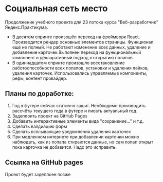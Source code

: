 # Социальная сеть место

Продолжение учебного проекта для 23 потока курса "Веб-разработчик" Яндекс.Практикума.
- В десятом спринте произошёл переход на фреймворк React. Производится рендер основных элементов страницы. Функционал ещё не полный. Не работают изменение всех данных, удаление и добавление карточек.Выполнен переход на функциональный компонент и декларативный подход к открытию попапов.
- В одиннадцатом спринте произошло восстановление работоспособности всех попапов, установки и удаления лайков, удаления карточек. Использовались управляемые компоненты, рефы, контент провайдер.
## Планы по доработке:

1. Год в футере сейчас статично зашит. Необходимо производить рассчёты текущего года в футере и писать актуальный год.
2. Задеплоить проект на GitHub Pages
3. Добавить интерактивные элементы вида "сохранение..." и т.д.
4. Сделать валдиацию форм
5. Сделать всплывающие уведомления удаления карточек
6. При медленном интернете при добавлении карточки можно наблюдать, как из попапа стираются данные, но сам попап открыт пока карточка не добавится. Надо это исправить.

## Ссылка на GitHub pages
Проект будет задеплоен позже

